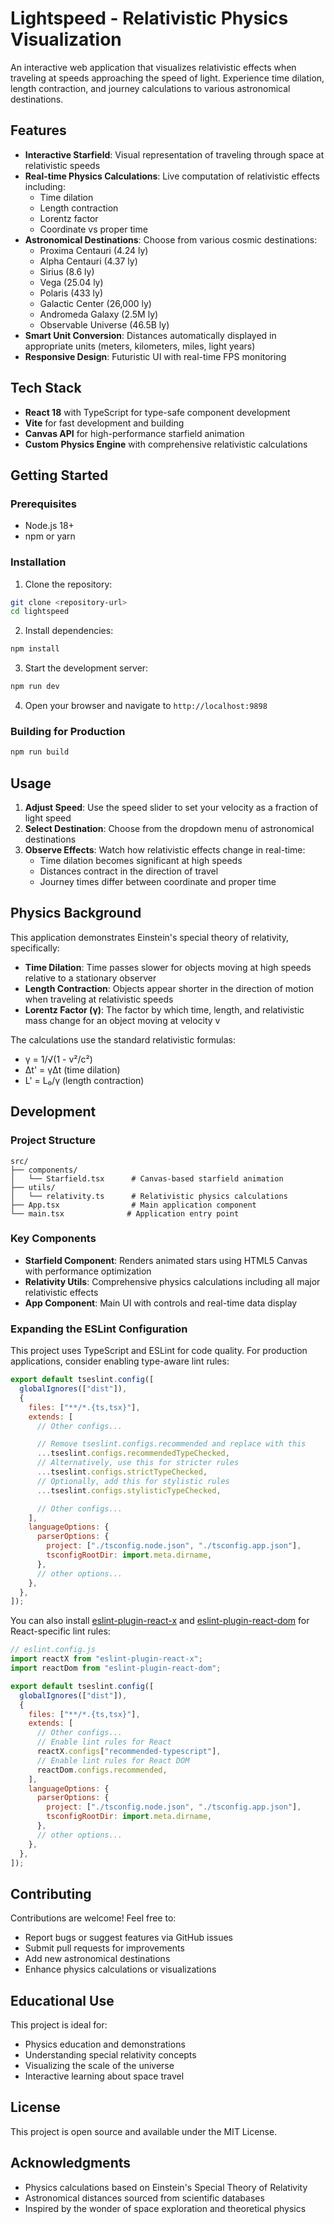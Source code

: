 # Lightspeed - Relativistic Physics Visualization

An interactive web application that visualizes relativistic effects when traveling at speeds approaching the speed of light. Experience time dilation, length contraction, and journey calculations to various astronomical destinations.

## Features

- **Interactive Starfield**: Visual representation of traveling through space at relativistic speeds
- **Real-time Physics Calculations**: Live computation of relativistic effects including:
  - Time dilation
  - Length contraction
  - Lorentz factor
  - Coordinate vs proper time
- **Astronomical Destinations**: Choose from various cosmic destinations:
  - Proxima Centauri (4.24 ly)
  - Alpha Centauri (4.37 ly)
  - Sirius (8.6 ly)
  - Vega (25.04 ly)
  - Polaris (433 ly)
  - Galactic Center (26,000 ly)
  - Andromeda Galaxy (2.5M ly)
  - Observable Universe (46.5B ly)
- **Smart Unit Conversion**: Distances automatically displayed in appropriate units (meters, kilometers, miles, light years)
- **Responsive Design**: Futuristic UI with real-time FPS monitoring

## Tech Stack

- **React 18** with TypeScript for type-safe component development
- **Vite** for fast development and building
- **Canvas API** for high-performance starfield animation
- **Custom Physics Engine** with comprehensive relativistic calculations

## Getting Started

### Prerequisites

- Node.js 18+
- npm or yarn

### Installation

1. Clone the repository:

```bash
git clone <repository-url>
cd lightspeed
```

2. Install dependencies:

```bash
npm install
```

3. Start the development server:

```bash
npm run dev
```

4. Open your browser and navigate to `http://localhost:9898`

### Building for Production

```bash
npm run build
```

## Usage

1. **Adjust Speed**: Use the speed slider to set your velocity as a fraction of light speed
2. **Select Destination**: Choose from the dropdown menu of astronomical destinations
3. **Observe Effects**: Watch how relativistic effects change in real-time:
   - Time dilation becomes significant at high speeds
   - Distances contract in the direction of travel
   - Journey times differ between coordinate and proper time

## Physics Background

This application demonstrates Einstein's special theory of relativity, specifically:

- **Time Dilation**: Time passes slower for objects moving at high speeds relative to a stationary observer
- **Length Contraction**: Objects appear shorter in the direction of motion when traveling at relativistic speeds
- **Lorentz Factor (γ)**: The factor by which time, length, and relativistic mass change for an object moving at velocity v

The calculations use the standard relativistic formulas:

- γ = 1/√(1 - v²/c²)
- Δt' = γΔt (time dilation)
- L' = L₀/γ (length contraction)

## Development

### Project Structure

```
src/
├── components/
│   └── Starfield.tsx      # Canvas-based starfield animation
├── utils/
│   └── relativity.ts      # Relativistic physics calculations
├── App.tsx                # Main application component
└── main.tsx              # Application entry point
```

### Key Components

- **Starfield Component**: Renders animated stars using HTML5 Canvas with performance optimization
- **Relativity Utils**: Comprehensive physics calculations including all major relativistic effects
- **App Component**: Main UI with controls and real-time data display

### Expanding the ESLint Configuration

This project uses TypeScript and ESLint for code quality. For production applications, consider enabling type-aware lint rules:

```js
export default tseslint.config([
  globalIgnores(["dist"]),
  {
    files: ["**/*.{ts,tsx}"],
    extends: [
      // Other configs...

      // Remove tseslint.configs.recommended and replace with this
      ...tseslint.configs.recommendedTypeChecked,
      // Alternatively, use this for stricter rules
      ...tseslint.configs.strictTypeChecked,
      // Optionally, add this for stylistic rules
      ...tseslint.configs.stylisticTypeChecked,

      // Other configs...
    ],
    languageOptions: {
      parserOptions: {
        project: ["./tsconfig.node.json", "./tsconfig.app.json"],
        tsconfigRootDir: import.meta.dirname,
      },
      // other options...
    },
  },
]);
```

You can also install [eslint-plugin-react-x](https://github.com/Rel1cx/eslint-react/tree/main/packages/plugins/eslint-plugin-react-x) and [eslint-plugin-react-dom](https://github.com/Rel1cx/eslint-react/tree/main/packages/plugins/eslint-plugin-react-dom) for React-specific lint rules:

```js
// eslint.config.js
import reactX from "eslint-plugin-react-x";
import reactDom from "eslint-plugin-react-dom";

export default tseslint.config([
  globalIgnores(["dist"]),
  {
    files: ["**/*.{ts,tsx}"],
    extends: [
      // Other configs...
      // Enable lint rules for React
      reactX.configs["recommended-typescript"],
      // Enable lint rules for React DOM
      reactDom.configs.recommended,
    ],
    languageOptions: {
      parserOptions: {
        project: ["./tsconfig.node.json", "./tsconfig.app.json"],
        tsconfigRootDir: import.meta.dirname,
      },
      // other options...
    },
  },
]);
```

## Contributing

Contributions are welcome! Feel free to:

- Report bugs or suggest features via GitHub issues
- Submit pull requests for improvements
- Add new astronomical destinations
- Enhance physics calculations or visualizations

## Educational Use

This project is ideal for:

- Physics education and demonstrations
- Understanding special relativity concepts
- Visualizing the scale of the universe
- Interactive learning about space travel

## License

This project is open source and available under the MIT License.

## Acknowledgments

- Physics calculations based on Einstein's Special Theory of Relativity
- Astronomical distances sourced from scientific databases
- Inspired by the wonder of space exploration and theoretical physics
